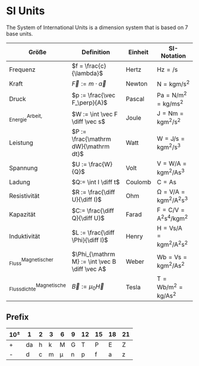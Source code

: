 # SI Units
The System of International Units is a dimension system that is based on 7 base units.


|		**Größe** | **Definition** | **Einheit** | **SI-Notation** |
|-----|-----|---|---|
|Frequenz | $f = \frac{c}{\lambda}$ | Hertz | $\si{\hertz} = \si{ \per \second}$|
|Kraft | $\vec F := m \cdot \vec a$ | Newton | $\si{\newton} = \si{\kilogram \meter \per \second \squared}$|
|Druck | $p := \frac{\vec F_\perp}{A}$ | Pascal | $\si{\pascal} = \si{\newton \per \meter \squared} = \si{\kilogram \per \meter \second \squared}$|
|${}^{\textstyle \text{Arbeit,}}_{\textstyle \text{Energie}}$ | $W := \int \vec F \diff \vec s$ | Joule | $\si{\joule} = \si{\newton\meter} = \si{\kilogram\meter \squared \per \second \squared}$ |
|Leistung | $P := \frac{\mathrm dW}{\mathrm dt}$ | Watt | $\si{\watt} = \si{\joule \per \second} = \si{\kilogram\meter \squared \per \second \cubed}$|
|Spannung | $U := \frac{W}{Q}$ | Volt | $\si{\volt} = \si{\watt \per \ampere} = \si{\kilogram\meter  \squared \per \ampere\second \cubed}$|
|Ladung | $Q:= \int I \diff t$ | Coulomb | $\si{\coulomb} = \si{\ampere\second}$|
|Resistivität | $R := \frac{\diff U}{\diff I}$ | Ohm | $\si{\ohm} = \si{\volt \per \ampere} = \si{\kilogram\meter  \squared \per \ampere  \squared\second \cubed}$|
|Kapazität | $C:= \frac{\diff Q}{\diff U}$ | Farad | $\si{\farad} = \si{\coulomb \per \volt} = \si{\ampere  \squared  \second \tothe{4}\per \kilogram\meter \squared}$|
|Induktivität | $L := \frac{\diff \Phi}{\diff I}$ | Henry | $\si{\henry} = \si{\volt\second \per\ampere} = \si{\kilogram\meter  \squared \per \ampere  \squared \second  \squared}$|
|${}^{\text{Magnetischer}}_{\textstyle \text{Fluss}}$ | $\Phi_{\mathrm M} := \int \vec B \diff \vec A$ | Weber | $\si{\weber} = \si{\volt\second} = \si{\kilogram\meter \squared \per \ampere\second \squared}$|
|${}^{\text{Magnetische}}_{\textstyle \text{Flussdichte}}$ | $\vec B := \mu_0 \vec H$ | Tesla | $\si{\tesla} = \si{\weber \per \meter  \squared} = \si{\kilogram \per \ampere\second \squared}$|


## Prefix

| $10^{\pm}$ | 1 | 2 | 3 | 6 | 9 | 12 | 15 | 18 | 21 |
|:---|---|---|---|---|---|---|---|---|---|
| + | da | h | k | M | G | T | P | E | Z |
| - | d  | c | m | μ | n | p | f | a | z |


